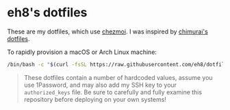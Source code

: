 # eh8's dotfiles

These are my dotfiles, which use [chezmoi](https://www.chezmoi.io/). I was inspired by [chimurai's dotfiles](https://github.com/chimurai/dotfiles).

To rapidly provision a macOS or Arch Linux machine:

```bash
/bin/bash -c "$(curl -fsSL https://raw.githubusercontent.com/eh8/dotfiles/master/install.sh)"
```

> These dotfiles contain a number of hardcoded values, assume you use 1Password, and may also add my SSH key to your `authorized_keys` file. Be sure to carefully and fully examine this repository before deploying on your own systems!

